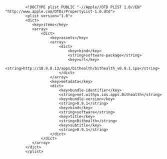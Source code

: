 <?xml version="1.0" encoding="UTF-8"?>
		 	 <!DOCTYPE plist PUBLIC "-//Apple//DTD PLIST 1.0//EN" "http://www.apple.com/DTDs/PropertyList-1.0.dtd">
			 <plist version="1.0">
			 <dict>
				<key>items</key>
				<array>
					<dict>
						<key>assets</key>
						<array>
							<dict>
								<key>kind</key>
								<string>software-package</string>
								<key>url</key>
								<string>http://10.9.8.13/apps/bithealth/bithealth_v0.9.1.ipa</string>
							</dict>
						</array>
						<key>metadata</key>
						<dict>
							<key>bundle-identifier</key>
							<string>net.withyu.ios.apps.Bithealth</string>
							<key>bundle-version</key>
							<string>0.9.1</string>
							<key>kind</key>
							<string>software</string>
							<key>title</key>
							<string>Bithealth</string>
							<key>subtitle</key>
							<string>0.9.1</string>
						</dict>
					</dict>
				</array>
			 </dict>
			 </plist>
